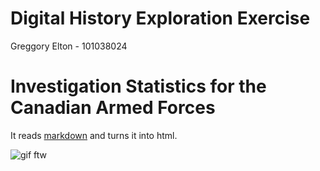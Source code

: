 # Digital History Exploration Exercise 

Greggory Elton - 101038024

# Investigation Statistics for the Canadian Armed Forces

It reads [markdown](https://www.markdownguide.org/) and turns it into html.

![gif ftw](https://media.giphy.com/media/nXxOjZrbnbRxS/200w_d.gif)
